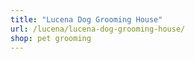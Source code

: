 ```yaml
---
title: "Lucena Dog Grooming House"
url: /lucena/lucena-dog-grooming-house/
shop: pet grooming
---
```

